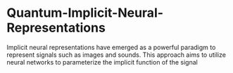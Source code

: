 # Quantum-Implicit-Neural-Representations
Implicit neural representations have emerged as a powerful paradigm to represent signals such as images and sounds. This approach aims to utilize neural networks to parameterize the implicit function of the signal
